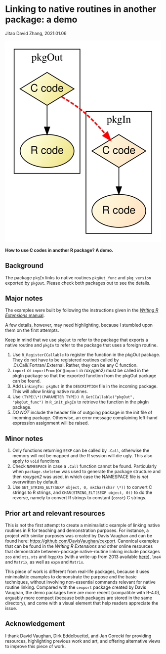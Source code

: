 Linking to native routines in another package: a demo
===
Jitao David Zhang, 2021.01.06

![Linking to native routines in another package](./dot/vis.svg)

**How to use C codes in another R package? A demo.**

## Background

The package `pkgIn` links to native routines `pkgOut_func` and `pkg_version` exported by `pkgOut`. Please check both packages out to see the details.

## Major notes

The examples were built by following the instructions given in the [*Writing R Extensions* manual](https://cran.r-project.org/doc/manuals/r-release/R-exts.html#Linking-to-native-routines-in-other-packages). 

A few details, however, may need highlighting, because I stumbled upon them on the first attempts. 

Keep in mind that we use `pkgOut` to refer to the package that exports a native routine and `pkgIn` to refer to the package that uses a foreign routine.

1. Use `R_RegisterCCallable` to register the function in the pkgOut package. They do not have to be registered routines called by .C/.Call/.Fortran/.External. Rather, they can be any C function. 
2. `import` or `importFrom` (or `@import` in roxygen2) must be called in the pkgIn package so that the exported function from the pkgOut package can be found.
3. Add `LinkingTo: pkgOut` in the `DESCRIPTION` file in the incoming package. This will allow linking native routines.
4. Use `(TYPE(\*)(PARAMETER TYPE)) R_GetCCallable("pkgOut", "pkgOut_func")` in `R_init_pkgIn` to retrieve the function in the pkgIn package.
5. *DO NOT* include the header file of outgoing package in the init file of incoming package. Otherwise, an error message complaining left-hand expression assignment will be raised.

## Minor notes

1. Only functions returning `SEXP` can be called by `.Call`, otherwise the memory will not be mapped and the R session will die ugly. This also apply to `void` functions.
2. Check `NAMESPACE` in case a `.Call` function cannot be found. Particularly when `package.skeleton` was used to generate the package structure and then *roxygen2* was used, in which case the NAMESPACE file is *not* overwritten by default.
3. Use `SET_STRING_ELT(SEXP object, 0, mkChar(char \*))` to convert C strings to R strings, and `CHAR(STRING_ELT(SEXP object, 0))` to do the reverse, namely to convert R strings to constant (`const`) C strings.


## Prior art and relevant resources

This is not the first attempt to create a minimalistic example of linking native
routines in R for teaching and demonstration purposes. For instance, a project
with similar purposes was created by Davis Vaughan and can be found here:
https://github.com/DavisVaughan/cexport. Canonical examples that can be found in
the *Writing R Extensions* and other online resources that demonstrate
between-package native-routine linking include packages `zoo` and `xts`, `xts`
and `RcppXts` (with a write-up from 2013 available
[here](https://learnpy.readthedocs.io/en/latest/)), `lme4` and `Matrix`, as well
as `expm` and `Matrix`.

This piece of work is different from real-life packages, because it uses
minimalistic examples to demonstrate the purpose and the basic techniques,
without involving non-essential commands relevant for native routine linking.
Compared with the `cexport` package created by Davis Vaughan, the demo packages
here are more recent (compatible with R-4.0), arguably more compact (because
both packages are stored in the same directory), and come with a visual element
that help readers appreciate the issue.

## Acknowledgement

I thank David Vaughan, Dirk Eddelbuettel, and Jan Gorecki for providing
resources, highlighting previous work and art, and offering alternative views to
improve this piece of work.

